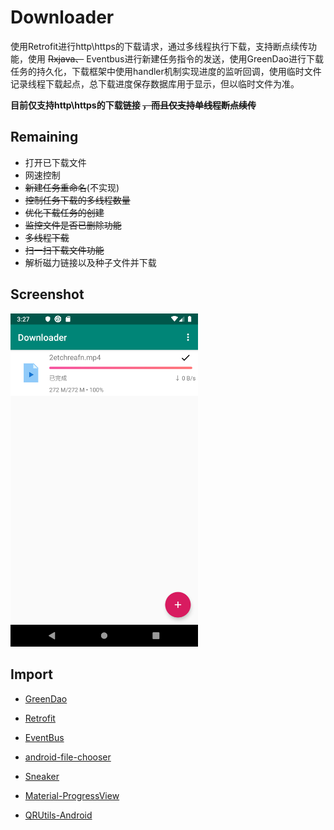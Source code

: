 # Downloader

使用Retrofit进行http\https的下载请求，通过多线程执行下载，支持断点续传功能，使用 ~~Rxjava、~~ Eventbus进行新建任务指令的发送，使用GreenDao进行下载任务的持久化，下载框架中使用handler机制实现进度的监听回调，使用临时文件记录线程下载起点，总下载进度保存数据库用于显示，但以临时文件为准。

**目前仅支持http\https的下载链接 ~~，而且仅支持单线程断点续传~~**

## Remaining
* 打开已下载文件
* 网速控制
* ~~新建任务重命名~~(不实现)
* ~~控制任务下载的多线程数量~~
* ~~优化下载任务的创建~~
* ~~监控文件是否已删除功能~~
* ~~多线程下载~~
* ~~扫一扫下载文件功能~~
* 解析磁力链接以及种子文件并下载

## Screenshot
<img src="https://github.com/guriytan/downloader/raw/master/Screenshot.png" width = "300"/>

## Import
* [GreenDao](https://github.com/greenrobot/greenDAO)
* [Retrofit](https://github.com/square/retrofit)
* [EventBus](https://github.com/greenrobot/EventBus)

* [android-file-chooser](https://github.com/hedzr/android-file-chooser)
* [Sneaker](https://github.com/Hamadakram/Sneaker)
* [Material-ProgressView](https://github.com/Moosphan/Material-ProgressView)
* [QRUtils-Android](https://github.com/chtgupta/QRUtils-Android)
